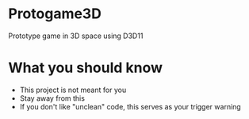 # Protogame3D
Prototype game in 3D space using D3D11 

# What you should know

- This project is not meant for you
- Stay away from this
- If you don't like "unclean" code, this serves as your trigger warning

